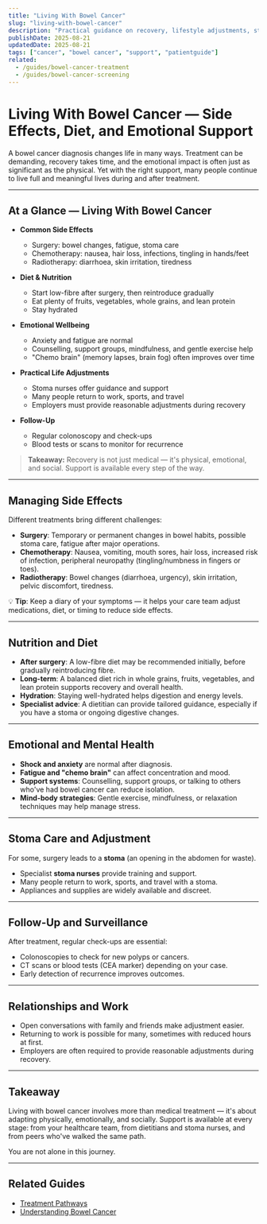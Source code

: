 ```yaml
---
title: "Living With Bowel Cancer"
slug: "living-with-bowel-cancer"
description: "Practical guidance on recovery, lifestyle adjustments, stoma care, and emotional support after a bowel cancer diagnosis."
publishDate: 2025-08-21
updatedDate: 2025-08-21
tags: ["cancer", "bowel cancer", "support", "patientguide"]
related:
  - /guides/bowel-cancer-treatment
  - /guides/bowel-cancer-screening
---
```


# Living With Bowel Cancer — Side Effects, Diet, and Emotional Support

A bowel cancer diagnosis changes life in many ways. Treatment can be demanding, recovery takes time, and the emotional impact is often just as significant as the physical. Yet with the right support, many people continue to live full and meaningful lives during and after treatment.

---

## At a Glance — Living With Bowel Cancer

- **Common Side Effects**  
  - Surgery: bowel changes, fatigue, stoma care  
  - Chemotherapy: nausea, hair loss, infections, tingling in hands/feet  
  - Radiotherapy: diarrhoea, skin irritation, tiredness  

- **Diet & Nutrition**  
  - Start low-fibre after surgery, then reintroduce gradually  
  - Eat plenty of fruits, vegetables, whole grains, and lean protein  
  - Stay hydrated  

- **Emotional Wellbeing**  
  - Anxiety and fatigue are normal  
  - Counselling, support groups, mindfulness, and gentle exercise help  
  - "Chemo brain" (memory lapses, brain fog) often improves over time  

- **Practical Life Adjustments**  
  - Stoma nurses offer guidance and support  
  - Many people return to work, sports, and travel  
  - Employers must provide reasonable adjustments during recovery  

- **Follow-Up**  
  - Regular colonoscopy and check-ups  
  - Blood tests or scans to monitor for recurrence  

> **Takeaway:** Recovery is not just medical — it's physical, emotional, and social. Support is available every step of the way.

---

## Managing Side Effects
Different treatments bring different challenges:  

- **Surgery**: Temporary or permanent changes in bowel habits, possible stoma care, fatigue after major operations.  
- **Chemotherapy**: Nausea, vomiting, mouth sores, hair loss, increased risk of infection, peripheral neuropathy (tingling/numbness in fingers or toes).  
- **Radiotherapy**: Bowel changes (diarrhoea, urgency), skin irritation, pelvic discomfort, tiredness.  

💡 **Tip**: Keep a diary of your symptoms — it helps your care team adjust medications, diet, or timing to reduce side effects.  

---

## Nutrition and Diet
- **After surgery**: A low-fibre diet may be recommended initially, before gradually reintroducing fibre.  
- **Long-term**: A balanced diet rich in whole grains, fruits, vegetables, and lean protein supports recovery and overall health.  
- **Hydration**: Staying well-hydrated helps digestion and energy levels.  
- **Specialist advice**: A dietitian can provide tailored guidance, especially if you have a stoma or ongoing digestive changes.  

---

## Emotional and Mental Health
- **Shock and anxiety** are normal after diagnosis.  
- **Fatigue and "chemo brain"** can affect concentration and mood.  
- **Support systems**: Counselling, support groups, or talking to others who've had bowel cancer can reduce isolation.  
- **Mind-body strategies**: Gentle exercise, mindfulness, or relaxation techniques may help manage stress.  

---

## Stoma Care and Adjustment
For some, surgery leads to a **stoma** (an opening in the abdomen for waste).  
- Specialist **stoma nurses** provide training and support.  
- Many people return to work, sports, and travel with a stoma.  
- Appliances and supplies are widely available and discreet.  

---

## Follow-Up and Surveillance
After treatment, regular check-ups are essential:  
- Colonoscopies to check for new polyps or cancers.  
- CT scans or blood tests (CEA marker) depending on your case.  
- Early detection of recurrence improves outcomes.  

---

## Relationships and Work
- Open conversations with family and friends make adjustment easier.  
- Returning to work is possible for many, sometimes with reduced hours at first.  
- Employers are often required to provide reasonable adjustments during recovery.  

---

## Takeaway
Living with bowel cancer involves more than medical treatment — it's about adapting physically, emotionally, and socially. Support is available at every stage: from your healthcare team, from dietitians and stoma nurses, and from peers who've walked the same path.  

You are not alone in this journey.  

---

## Related Guides
- [Treatment Pathways](/guides/bowel-cancer-treatment)  
- [Understanding Bowel Cancer](/guides/understanding-bowel-cancer)  

